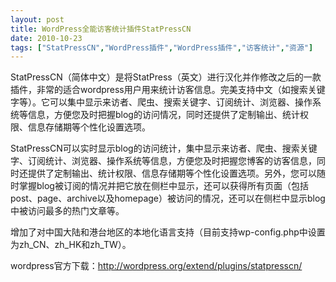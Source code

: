```yaml
---
layout: post
title: WordPress全能访客统计插件StatPressCN		
date: 2010-10-23
tags: ["StatPressCN","WordPress插件","WordPress插件","访客统计","资源"]
---
```


StatPressCN（简体中文）是将StatPress（英文）进行汉化并作修改之后的一款插件，非常的适合wordpress用户用来统计访客信息。完美支持中文（如搜索关键字等）。它可以集中显示来访者、爬虫、搜索关键字、订阅统计、浏览器、操作系统等信息，方便您及时把握blog的访问情况，同时还提供了定制输出、统计权限、信息存储期等个性化设置选项。

StatPressCN可以实时显示blog的访问统计，集中显示来访者、爬虫、搜索关键字、订阅统计、浏览器、操作系统等信息，方便您及时把握您博客的访客信息，同时还提供了定制输出、统计权限、信息存储期等个性化设置选项。另外，您可以随时掌握blog被订阅的情况并把它放在侧栏中显示，还可以获得所有页面（包括post、page、archive以及homepage）被访问的情况，还可以在侧栏中显示blog中被访问最多的热门文章等。

增加了对中国大陆和港台地区的本地化语言支持（目前支持wp-config.php中设置为zh_CN、zh_HK和zh_TW）。

wordpress官方下载：<a href="http://wordpress.org/extend/plugins/statpresscn/">http://wordpress.org/extend/plugins/statpresscn/</a>		